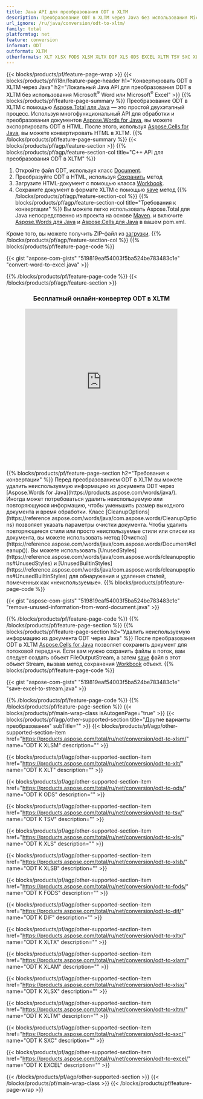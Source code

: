 ```yaml
---
title: Java API для преобразования ODT в XLTM
description: Преобразование ODT в XLTM через Java без использования Microsoft Word или Microsoft Excel
url_ignore: /ru/java/conversion/odt-to-xltm/
family: total
platformtag: net
feature: conversion
informat: ODT
outformat: XLTM
otherformats: XLT XLSX FODS XLSM XLTX DIF XLS ODS EXCEL XLTM TSV SXC XLSB XLAM
---
```

{{< blocks/products/pf/feature-page-wrap >}}
{{< blocks/products/pf/i18n/feature-page-header h1="Конвертировать ODT в XLTM через Java" h2="Локальный Java API для преобразования ODT в XLTM без использования Microsoft<sup>&reg;</sup> Word или Microsoft<sup>&reg;</sup> Excel" >}}
{{% blocks/products/pf/feature-page-summary %}}
Преобразование ODT в XLTM с помощью [Aspose.Total для Java](https://products.aspose.com/total/java/) — это простой двухэтапный процесс. Используя многофункциональный API для обработки и преобразования документов [Aspose.Words for Java](https://products.aspose.com/words/java/), вы можете экспортировать ODT в HTML. После этого, используя [Aspose.Cells for Java](https://products.aspose.com/cells/java/), вы можете конвертировать HTML в XLTM.
{{% /blocks/products/pf/feature-page-summary  %}}
{{< blocks/products/pf/agp/feature-section >}}
{{% blocks/products/pf/agp/feature-section-col title="C++ API для преобразования ODT в XLTM" %}}
1. Откройте файл ODT, используя класс [Document](https://reference.aspose.com/words/java/com.aspose.words/Document).
2. Преобразуйте ODT в HTML, используя [Сохранить](https://reference.aspose.com/words/java/com.aspose.words/Document#save(java.lang.String,com.aspose.words.SaveOptions) ) метод
3. Загрузите HTML-документ с помощью класса [Workbook](https://reference.aspose.com/cells/java/com.aspose.cells/Workbook).
4. Сохраните документ в формате XLTM с помощью [save](https://reference.aspose.com/cells/java/com.aspose.cells/workbook#save(java.lang.String,%20com.aspose.cells.SaveOptions)) метод
{{% /blocks/products/pf/agp/feature-section-col %}}
{{% blocks/products/pf/agp/feature-section-col title="Требования к конвертации" %}}
Вы можете легко использовать Aspose.Total для Java непосредственно из проекта на основе [Maven](https://releases.aspose.com/total/java/). и включите [Aspose.Words для Java](https://docs.aspose.com/words/java/installation/) и [Aspose.Cells для Java](https://docs.aspose.com/cells/java/installation/) в вашем pom.xml.

Кроме того, вы можете получить ZIP-файл из [загрузки](https://releases.aspose.com/total/java).
{{% /blocks/products/pf/agp/feature-section-col %}}
{{% blocks/products/pf/feature-page-code %}}

{{< gist "aspose-com-gists" "519819eaf54003f5ba524be783483c1e" "convert-word-to-excel.java" >}}


{{% /blocks/products/pf/feature-page-code %}}
{{< /blocks/products/pf/agp/feature-section >}}
<div class="container-fluid agp-content bg-white aboutfile box-1 vh100 section nopbtm">
<div class=container>
<div class=row>
<div class="demobox tc col-md-12 padding-0" align="center">

<h3>Бесплатный онлайн-конвертер ODT в XLTM</h3>

<iframe style="border: none; height: 426px;" scrolling="no" src="https://total-conversion-app-65z5r2lp.qa.k8s.dynabic.com/?to=xltm&from=odt" id="child-iframe" width="80%"></iframe>

</div></div>
</div></div>
{{% blocks/products/pf/feature-page-section  h2="Требования к конвертации" %}}
Перед преобразованием ODT в XLTM вы можете удалить неиспользуемую информацию из документа ODT через [Aspose.Words for Java](https://products.aspose.com/words/java/). Иногда может потребоваться удалить неиспользуемую или повторяющуюся информацию, чтобы уменьшить размер выходного документа и время обработки. Класс [CleanupOptions](https://reference.aspose.com/words/java/com.aspose.words/CleanupOptions) позволяет указать параметры очистки документа. Чтобы удалить повторяющиеся стили или просто неиспользуемые стили или списки из документа, вы можете использовать метод [Очистка](https://reference.aspose.com/words/java/com.aspose.words/Document#cleanup()). Вы можете использовать [UnusedStyles](https://reference.aspose.com/words/java/com.aspose.words/cleanupoptions#UnusedStyles) и [UnusedBuiltinStyles](https://reference.aspose.com/words/java/com.aspose.words/cleanupoptions#UnusedBuiltinStyles) для обнаружения и удаления стилей, помеченных как «неиспользуемые».  
{{% blocks/products/pf/feature-page-code %}}

{{< gist "aspose-com-gists" "519819eaf54003f5ba524be783483c1e" "remove-unused-information-from-word-document.java" >}}

{{% /blocks/products/pf/feature-page-code  %}}
{{% /blocks/products/pf/feature-page-section %}}
{{% blocks/products/pf/feature-page-section  h2="Удалить неиспользуемую информацию из документа ODT через Java" %}}
После преобразования ODT в XLTM [Aspose.Cells for Java](https://products.aspose.com/cells/java/) позволяет сохранить документ для потоковой передачи. Если вам нужно сохранить файлы в поток, вам следует создать объект FileOutputStream, а затем [save](https://reference.aspose.com/cells/java/com.aspose.cells/workbook#save(java.io.OutputStream.%20com.aspose.cells.SaveOptions)) файл в этот объект Stream, вызвав метод сохранения [Workbook](https://reference.aspose.com/cells/java/com.aspose.cells/Workbook) объект. 
{{% blocks/products/pf/feature-page-code %}}

{{< gist "aspose-com-gists" "519819eaf54003f5ba524be783483c1e" "save-excel-to-stream.java" >}}

{{% /blocks/products/pf/feature-page-code  %}}
{{% /blocks/products/pf/feature-page-section %}}
{{< blocks/products/pf/main-wrap-class isAutogenPage="true" >}}
{{< blocks/products/pf/agp/other-supported-section title="Другие варианты преобразования" subTitle="" >}}
{{< blocks/products/pf/agp/other-supported-section-item href="https://products.aspose.com/total/ru/net/conversion/odt-to-xlsm/" name="ODT К XLSM" description="" >}}

{{< blocks/products/pf/agp/other-supported-section-item href="https://products.aspose.com/total/ru/net/conversion/odt-to-xlt/" name="ODT К XLT" description="" >}}

{{< blocks/products/pf/agp/other-supported-section-item href="https://products.aspose.com/total/ru/net/conversion/odt-to-ods/" name="ODT К ODS" description="" >}}

{{< blocks/products/pf/agp/other-supported-section-item href="https://products.aspose.com/total/ru/net/conversion/odt-to-tsv/" name="ODT К TSV" description="" >}}

{{< blocks/products/pf/agp/other-supported-section-item href="https://products.aspose.com/total/ru/net/conversion/odt-to-xls/" name="ODT К XLS" description="" >}}

{{< blocks/products/pf/agp/other-supported-section-item href="https://products.aspose.com/total/ru/net/conversion/odt-to-xlsb/" name="ODT К XLSB" description="" >}}

{{< blocks/products/pf/agp/other-supported-section-item href="https://products.aspose.com/total/ru/net/conversion/odt-to-fods/" name="ODT К FODS" description="" >}}

{{< blocks/products/pf/agp/other-supported-section-item href="https://products.aspose.com/total/ru/net/conversion/odt-to-dif/" name="ODT К DIF" description="" >}}

{{< blocks/products/pf/agp/other-supported-section-item href="https://products.aspose.com/total/ru/net/conversion/odt-to-xltx/" name="ODT К XLTX" description="" >}}

{{< blocks/products/pf/agp/other-supported-section-item href="https://products.aspose.com/total/ru/net/conversion/odt-to-xlam/" name="ODT К XLAM" description="" >}}

{{< blocks/products/pf/agp/other-supported-section-item href="https://products.aspose.com/total/ru/net/conversion/odt-to-xlsx/" name="ODT К XLSX" description="" >}}

{{< blocks/products/pf/agp/other-supported-section-item href="https://products.aspose.com/total/ru/net/conversion/odt-to-xltm/" name="ODT К XLTM" description="" >}}

{{< blocks/products/pf/agp/other-supported-section-item href="https://products.aspose.com/total/ru/net/conversion/odt-to-sxc/" name="ODT К SXC" description="" >}}

{{< blocks/products/pf/agp/other-supported-section-item href="https://products.aspose.com/total/ru/net/conversion/odt-to-excel/" name="ODT К EXCEL" description="" >}}


{{< /blocks/products/pf/agp/other-supported-section >}}
{{< /blocks/products/pf/main-wrap-class >}}
{{< /blocks/products/pf/feature-page-wrap >}}